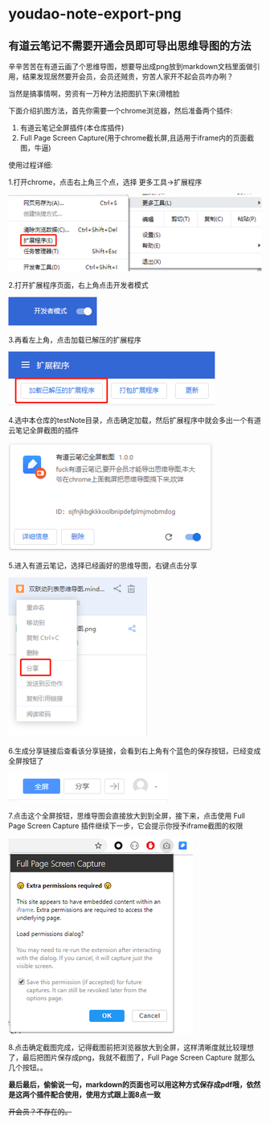 # youdao-note-export-png
## 有道云笔记不需要开通会员即可导出思维导图的方法

辛辛苦苦在有道云画了个思维导图，想要导出成png放到markdown文档里面做引用，结果发现居然要开会员，会员还贼贵，穷苦人家开不起会员咋办咧？

当然是搞事情啊，劳资有一万种方法把图扒下来(滑稽脸

下面介绍扒图方法，首先你需要一个chrome浏览器，然后准备两个插件:

1. 有道云笔记全屏插件(本仓库插件)
2. Full Page Screen Capture(用于chrome截长屏,且适用于iframe内的页面截图，牛逼)

使用过程详细:

1.打开chrome，点击右上角三个点，选择 更多工具->扩展程序

![打开设置点击扩展程序](pic/1.png)

2.打开扩展程序页面，右上角点击开发者模式

![打开扩展程序开发者模式](pic/2.png)

3.再看左上角，点击加载已解压的扩展程序

![点击已解压的扩展程序](pic/3.png)

4.选中本仓库的testNote目录，点击确定加载，然后扩展程序中就会多出一个有道云笔记全屏截图的插件

![安装插件](pic/4.png)

5.进入有道云笔记，选择已经画好的思维导图，右键点击分享

![分享](pic/5.png)

6.生成分享链接后查看该分享链接，会看到右上角有个蓝色的保存按钮，已经变成全屏按钮了

![全屏](pic/6.png)

7.点击这个全屏按钮，思维导图会直接放大到到全屏，接下来，点击使用 Full Page Screen Capture 插件继续下一步，它会提示你授予iframe截图的权限

![iframe截图](pic/7.png)

8.点击确定截图完成，记得截图前把浏览器放大到全屏，这样清晰度就比较理想了，最后把图片保存成png，我就不截图了，Full Page Screen Capture 就那么几个按钮。。

**最后最后，偷偷说一句，markdown的页面也可以用这种方式保存成pdf哦，依然是这两个插件配合使用，使用方式跟上面8点一致**

~~开会员？不存在的。~~